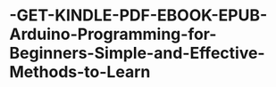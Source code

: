# -GET-KINDLE-PDF-EBOOK-EPUB-Arduino-Programming-for-Beginners-Simple-and-Effective-Methods-to-Learn
